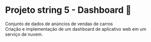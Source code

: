 # Projeto string 5 - Dashboard 📝

Conjunto de dados de anúncios de vendas de carros<br>
Criação e implementação de um dashboard de aplicativo web em um serviço de nuvem.
